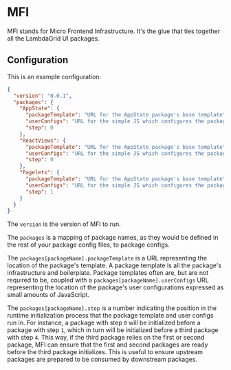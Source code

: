# MFI

MFI stands for Micro Frontend Infrastructure. It's the glue that ties together all the LambdaGrid UI packages.

## Configuration

This is an example configuration:

```json
{
  "version": "0.0.1",
  "packages": {
    "AppState": {
      "packageTemplate": "URL for the AppState package's base template",
      "userConfigs": "URL for the simple JS which configures the package",
      "step": 0
    },
    "ReactViews": {
      "packageTemplate": "URL for the AppState package's base template",
      "userConfigs": "URL for the simple JS which configures the package",
      "step": 0
    },
    "Pagelets": {
      "packageTemplate": "URL for the AppState package's base template",
      "userConfigs": "URL for the simple JS which configures the package",
      "step": 1
    }
  }
}
```

The `version` is the version of MFI to run.

The `packages` is a mapping of package names, as they would be defined in the rest of your package config files, to package configs.

The `packages[packageName].packageTemplate` is a URL representing the location of the package's template. A package template is all the package's infrastructure and boilerplate. Package templates often are, but are not required to be, coupled with a `packages[packageName].userConfigs` URL representing the location of the package's user configurations expressed as small amounts of JavaScript.

The `packages[packageName].step` is a number indicating the position in the runtime initialization process that the package template and user configs run in. For instance, a package with step `0` will be initialized before a package with step `1`, which in turn will be initialized before a third package with step `4`. This way, if the third package relies on the first or second package, MFI can ensure that the first and second packages are ready before the third package initializes. This is useful to ensure upstream packages are prepared to be consumed by downstream packages.
